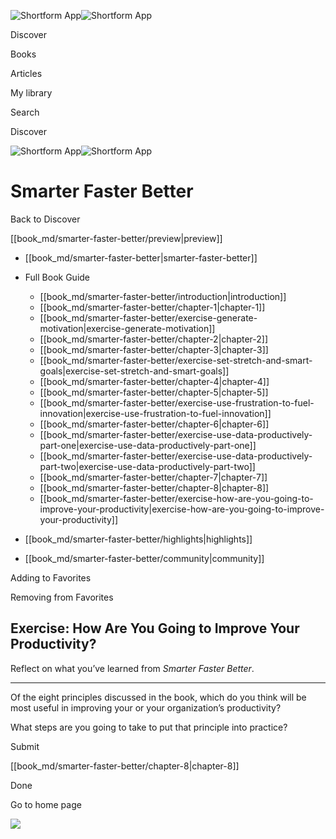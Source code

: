 ![Shortform App](/img/logo.36a2399e.svg)![Shortform App](/img/logo-dark.70c1b072.svg)

Discover

Books

Articles

My library

Search

Discover

![Shortform App](/img/logo.36a2399e.svg)![Shortform App](/img/logo-dark.70c1b072.svg)

# Smarter Faster Better

Back to Discover

[[book_md/smarter-faster-better/preview|preview]]

  * [[book_md/smarter-faster-better|smarter-faster-better]]
  * Full Book Guide

    * [[book_md/smarter-faster-better/introduction|introduction]]
    * [[book_md/smarter-faster-better/chapter-1|chapter-1]]
    * [[book_md/smarter-faster-better/exercise-generate-motivation|exercise-generate-motivation]]
    * [[book_md/smarter-faster-better/chapter-2|chapter-2]]
    * [[book_md/smarter-faster-better/chapter-3|chapter-3]]
    * [[book_md/smarter-faster-better/exercise-set-stretch-and-smart-goals|exercise-set-stretch-and-smart-goals]]
    * [[book_md/smarter-faster-better/chapter-4|chapter-4]]
    * [[book_md/smarter-faster-better/chapter-5|chapter-5]]
    * [[book_md/smarter-faster-better/exercise-use-frustration-to-fuel-innovation|exercise-use-frustration-to-fuel-innovation]]
    * [[book_md/smarter-faster-better/chapter-6|chapter-6]]
    * [[book_md/smarter-faster-better/exercise-use-data-productively-part-one|exercise-use-data-productively-part-one]]
    * [[book_md/smarter-faster-better/exercise-use-data-productively-part-two|exercise-use-data-productively-part-two]]
    * [[book_md/smarter-faster-better/chapter-7|chapter-7]]
    * [[book_md/smarter-faster-better/chapter-8|chapter-8]]
    * [[book_md/smarter-faster-better/exercise-how-are-you-going-to-improve-your-productivity|exercise-how-are-you-going-to-improve-your-productivity]]
  * [[book_md/smarter-faster-better/highlights|highlights]]
  * [[book_md/smarter-faster-better/community|community]]



Adding to Favorites 

Removing from Favorites 

## Exercise: How Are You Going to Improve Your Productivity?

Reflect on what you’ve learned from _Smarter Faster Better_.

* * *

Of the eight principles discussed in the book, which do you think will be most useful in improving your or your organization’s productivity?

What steps are you going to take to put that principle into practice?

Submit 

[[book_md/smarter-faster-better/chapter-8|chapter-8]]

Done

Go to home page 

![](https://bat.bing.com/action/0?ti=56018282&Ver=2&mid=7096cb9a-d651-4ac2-b194-9fafe12b333d&sid=f30c5e70639211ee87d33f0876d93783&vid=f30c9700639211eeb3a75d830392c94f&vids=0&msclkid=N&pi=0&lg=en-US&sw=800&sh=600&sc=24&nwd=1&tl=Shortform%20%7C%20Book&p=https%3A%2F%2Fwww.shortform.com%2Fapp%2Fbook%2Fsmarter-faster-better%2Fexercise-how-are-you-going-to-improve-your-productivity&r=&lt=464&evt=pageLoad&sv=1&rn=199081)
